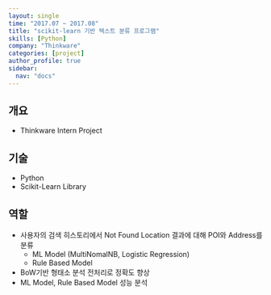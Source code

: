 ```yaml
---
layout: single
time: "2017.07 ~ 2017.08"
title: "scikit-learn 기반 텍스트 분류 프로그램"
skills: [Python]
company: "Thinkware"
categories: [project]
author_profile: true
sidebar:
  nav: "docs"
---
```


## 개요 

* Thinkware Intern Project 

## 기술

* Python
* Scikit-Learn Library

## 역할

* 사용자의 검색 히스토리에서 Not Found Location 결과에 대해 POI와 Address를 분류
  * ML Model (MultiNomalNB, Logistic Regression)
  * Rule Based Model
* BoW기반 형태소 분석 전처리로 정확도 향상
* ML Model, Rule Based Model 성능 분석